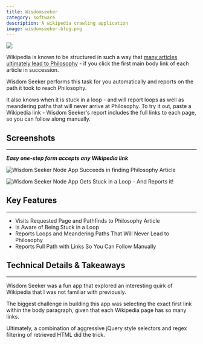 ```yaml
---
title: Wisdomseeker
category: software
description: A wikipedia crawling application
image: wisdomseeker-blog.png
---
```

![](/blog/wisdomseeker-screens/wisdomseeker-home.png)

Wikipedia is known to be structured in such a way that [many articles ultimately lead to Philosophy](http://www.xefer.com/2011/05/wikipedia) - if you click the first main body link of each article in succession.

Wisdom Seeker performs this task for you automatically and reports on the path it took to reach Philosophy.

It also knows when it is stuck in a loop - and will report loops as well as meandering paths that will never arrive at Philosophy. To try it out, paste a Wikipedia link - Wisdom Seeker's report includes the full links to each page, so you can follow along manually.

## Screenshots

* * *

**_Easy one-step form accepts any Wikipedia link_**

![Wisdom Seeker Node App Succeeds in finding Philosophy Article](/blog/wisdomseeker-screens/wisdomseeker-success.png)

![Wisdom Seeker Node App Gets Stuck in a Loop - And Reports it!](/blog/wisdomseeker-screens/wisdomseeker-loop.png)

## Key Features

* * *

*   Visits Requested Page and Pathfinds to Philosophy Article
*   Is Aware of Being Stuck in a Loop
*   Reports Loops and Meandering Paths That Will Never Lead to Philosophy
*   Reports Full Path with Links So You Can Follow Manually

## Technical Details & Takeaways

* * *

Wisdom Seeker was a fun app that explored an interesting quirk of Wikipedia that I was not familiar with previously.

The biggest challenge in building this app was selecting the exact first link within the body paragraph, given that each Wikipedia page has so many links.

Ultimately, a combination of aggressive jQuery style selectors and regex filtering of retrieved HTML did the trick.